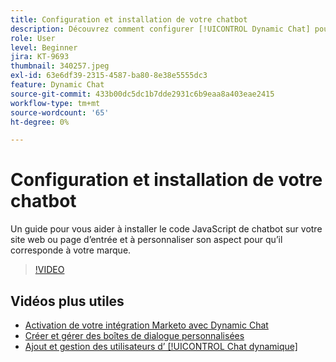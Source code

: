 ```yaml
---
title: Configuration et installation de votre chatbot
description: Découvrez comment configurer [!UICONTROL Dynamic Chat] pour la première utilisation.
role: User
level: Beginner
jira: KT-9693
thumbnail: 340257.jpeg
exl-id: 63e6df39-2315-4587-ba80-8e38e5555dc3
feature: Dynamic Chat
source-git-commit: 433b00dc5dc1b7dde2931c6b9eaa8a403eae2415
workflow-type: tm+mt
source-wordcount: '65'
ht-degree: 0%

---
```


# Configuration et installation de votre chatbot

Un guide pour vous aider à installer le code JavaScript de chatbot sur votre site web ou page d’entrée et à personnaliser son aspect pour qu’il corresponde à votre marque.

>[!VIDEO](https://video.tv.adobe.com/v/340257/?quality=12&learn=on)

## Vidéos plus utiles

* [Activation de votre intégration Marketo avec Dynamic Chat](marketo-integration.md)
* [Créer et gérer des boîtes de dialogue personnalisées](dialogue-management.md)
* [Ajout et gestion des utilisateurs d’ [!UICONTROL Chat dynamique]](user-management.md)
